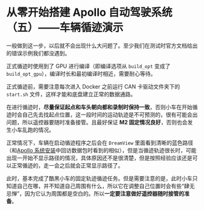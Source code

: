 # 从零开始搭建 Apollo 自动驾驶系统（五）——车辆循迹演示

一般做到这一步，以后就不会出现什么大问题了。至少我们在测试时官方文档给出的错误示例我们都没遇到。

正式循迹时使用到了 GPU 进行编译（即编译选项从 `build_opt` 变成了 `build_opt_gpu`），编译时长和最初编译时相近，需要耐心等待。

正式循迹前，需要注意每次进入 Docker 之前运行 CAN 卡驱动文件夹下的  `start.sh` 文件，这样才能和底盘建立正常的数据通路。

在进行循迹时，**尽量保证起点和车头朝向都和录制时保持一致**，否则小车在开始循迹时会自己先去找起点位置，这一段时间的运动轨迹是不可预测的，很有可能会出问题，所以遥控器要随时准备接管。且最好保证 **M2 固定情况良好**，否则也会发生小车乱跑的情况。

正常情况下，车辆在启动循迹程序之后会在 `DreamView` 里面看到清晰的蓝色路径（和[Apollo 系统安装](Apollo_Installation_aux.md)中回访数据包时看到的相似），但是当循迹轨迹很长时，可能出现一开始不显示路径的情况，具体原因还不是很清楚，但是按照经验应该还是可以正常循迹的，走一会之后就会正常显示路径了。

此时，基本完成了酷黑小车的固定轨迹循迹任务。但是需要注意的是，此时小车只知道自己在哪，并不知道自己周围有什么，所以它在调整自己位置时会有些“肆无忌惮”，因为它认为周围都是空白的。所以**一定要注意做好遥控器随时接管的准备**。
